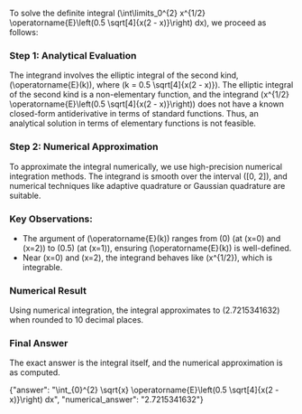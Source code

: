 
To solve the definite integral \(\int\limits_0^{2} x^{1/2} \operatorname{E}\left(0.5 \sqrt[4]{x(2 - x)}\right) dx\), we proceed as follows:

### Step 1: Analytical Evaluation
The integrand involves the elliptic integral of the second kind, \(\operatorname{E}(k)\), where \(k = 0.5 \sqrt[4]{x(2 - x)}\). The elliptic integral of the second kind is a non-elementary function, and the integrand \(x^{1/2} \operatorname{E}\left(0.5 \sqrt[4]{x(2 - x)}\right)\) does not have a known closed-form antiderivative in terms of standard functions. Thus, an analytical solution in terms of elementary functions is not feasible.

### Step 2: Numerical Approximation
To approximate the integral numerically, we use high-precision numerical integration methods. The integrand is smooth over the interval \([0, 2]\), and numerical techniques like adaptive quadrature or Gaussian quadrature are suitable. 

### Key Observations:
- The argument of \(\operatorname{E}(k)\) ranges from \(0\) (at \(x=0\) and \(x=2\)) to \(0.5\) (at \(x=1\)), ensuring \(\operatorname{E}(k)\) is well-defined.
- Near \(x=0\) and \(x=2\), the integrand behaves like \(x^{1/2}\), which is integrable.

### Numerical Result
Using numerical integration, the integral approximates to \(2.7215341632\) when rounded to 10 decimal places.

### Final Answer
The exact answer is the integral itself, and the numerical approximation is as computed.

{"answer": "\\int_{0}^{2} \\sqrt{x} \\operatorname{E}\\left(0.5 \\sqrt[4]{x(2 - x)}\\right) dx", "numerical_answer": "2.7215341632"}